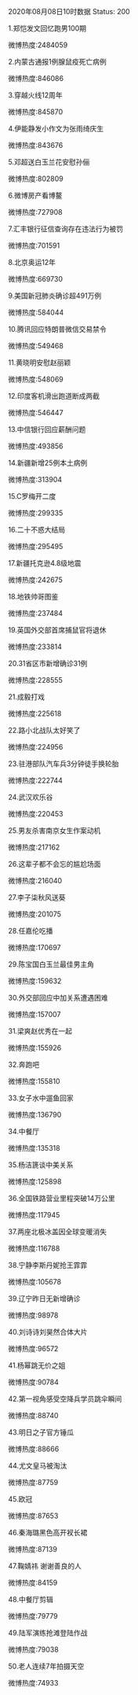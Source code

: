 2020年08月08日10时数据
Status: 200

1.郑恺发文回忆跑男100期

微博热度:2484059

2.内蒙古通报1例腺鼠疫死亡病例

微博热度:846086

3.穿越火线12周年

微博热度:845870

4.伊能静发小作文为张雨绮庆生

微博热度:843676

5.邓超送白玉兰花安慰孙俪

微博热度:802809

6.微博房产看博鳌

微博热度:727908

7.汇丰银行征信查询存在违法行为被罚

微博热度:701591

8.北京奥运12年

微博热度:669730

9.美国新冠肺炎确诊超491万例

微博热度:584044

10.腾讯回应特朗普微信交易禁令

微博热度:549468

11.黄晓明安慰赵丽颖

微博热度:548069

12.印度客机滑出跑道断成两截

微博热度:546447

13.中信银行回应薪酬问题

微博热度:493856

14.新疆新增25例本土病例

微博热度:313904

15.C罗梅开二度

微博热度:299335

16.二十不惑大结局

微博热度:295495

17.新疆托克逊4.8级地震

微博热度:242675

18.地铁帅哥图鉴

微博热度:237484

19.英国外交部首席捕鼠官将退休

微博热度:233814

20.31省区市新增确诊31例

微博热度:228555

21.成毅打戏

微博热度:225618

22.路小北战队太好笑了

微博热度:224956

23.驻港部队汽车兵3分钟徒手换轮胎

微博热度:222744

24.武汉欢乐谷

微博热度:220453

25.男友杀害南京女生作案动机

微博热度:217162

26.这辈子都不会忘的尴尬场面

微博热度:216040

27.李子柒秋风送葵

微博热度:201075

28.任嘉伦吃播

微博热度:170697

29.陈宝国白玉兰最佳男主角

微博热度:159632

30.外交部回应中加关系遭遇困难

微博热度:157007

31.梁爽赵优秀在一起

微博热度:155926

32.奔跑吧

微博热度:155810

33.女子水中遛鱼回家

微博热度:136790

34.中餐厅

微博热度:135318

35.杨洁篪谈中美关系

微博热度:125898

36.全国铁路营业里程突破14万公里

微博热度:117945

37.两座北极冰盖因全球变暖消失

微博热度:116788

38.宁静李斯丹妮抢王霏霏

微博热度:105678

39.辽宁昨日无新增确诊

微博热度:98978

40.刘诗诗刘昊然合体大片

微博热度:96572

41.杨幂跳无价之姐

微博热度:90784

42.第一视角感受空降兵学员跳伞瞬间

微博热度:88740

43.明日之子官方锤瓜

微博热度:88666

44.尤文皇马被淘汰

微博热度:87759

45.欧冠

微博热度:87653

46.秦海璐黑色高开衩长裙

微博热度:87139

47.鞠婧祎 谢谢善良的人

微博热度:84159

48.中餐厅剪辑

微博热度:79779

49.陆军演练抢滩登陆作战

微博热度:79038

50.老人连续7年拍摄天空

微博热度:74933

